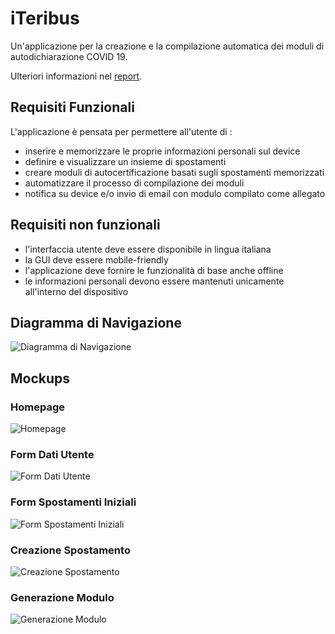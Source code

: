 # iTeribus
Un'applicazione per la creazione e la compilazione automatica dei moduli di autodichiarazione COVID 19.

Ulteriori informazioni nel [report](https://docs.google.com/document/d/1wqtGt49JYa-cxfg1eSmvknxqRxlyPq-AfHSQ8bKF3DE/edit?usp=sharing).

## Requisiti Funzionali

L'applicazione è pensata per permettere all'utente di :
- inserire e memorizzare le proprie informazioni personali sul device
- definire e visualizzare un insieme di spostamenti 
- creare moduli di autocertificazione basati sugli spostamenti memorizzati
- automatizzare il processo di compilazione dei moduli
- notifica su device e/o invio di email con modulo compilato come allegato

## Requisiti non funzionali
- l'interfaccia utente deve essere disponibile in lingua italiana
- la GUI deve essere mobile-friendly
- l'applicazione deve fornire le funzionalità di base anche offline
- le informazioni personali devono essere mantenuti unicamente all'interno del dispositivo

## Diagramma di Navigazione

![Diagramma di Navigazione](https://github.com/liuzzom/iTeribus/blob/main/docs/assets/Navigation%20Diagram.png)

## Mockups

### Homepage 
![Homepage](https://github.com/liuzzom/iTeribus/blob/main/docs/assets/home_page.png)

### Form Dati Utente
![Form Dati Utente](https://github.com/liuzzom/iTeribus/blob/main/docs/assets/form_dati_utente.png)

### Form Spostamenti Iniziali
![Form Spostamenti Iniziali](https://github.com/liuzzom/iTeribus/blob/main/docs/assets/form_spostamenti_iniziali.png)

### Creazione Spostamento
![Creazione Spostamento](https://github.com/liuzzom/iTeribus/blob/main/docs/assets/creazione_spostamento.png)

### Generazione Modulo
![Generazione Modulo](https://github.com/liuzzom/iTeribus/blob/main/docs/assets/generazione_modulo.png)